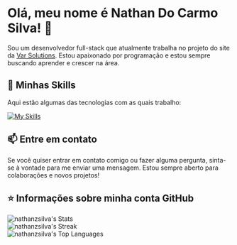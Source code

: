 # Olá, meu nome é Nathan Do Carmo Silva! 👋

Sou um desenvolvedor full-stack que atualmente trabalha no projeto do site da [Var Solutions](https://www.instituto.varsolutions.com.br/). Estou apaixonado por programação e estou sempre buscando aprender e crescer na área.

## 🚀 Minhas Skills

Aqui estão algumas das tecnologias com as quais trabalho:

[![My Skills](https://skillicons.dev/icons?i=html,css,js,git,jquery,react,py,php,cs,java,spring,rabbitmq,redis,mysql,dart,flutter,wordpress,aws)](https://skillicons.dev)

## 📫 Entre em contato

Se você quiser entrar em contato comigo ou fazer alguma pergunta, sinta-se à vontade para me enviar uma mensagem. Estou sempre aberto para colaborações e novos projetos!

## ⭐ Informações sobre minha conta GitHub

![nathanzsilva's Stats](https://github-readme-stats.vercel.app/api?username=nathanzsilva&theme=dracula&show_icons=true&hide_border=true&count_private=true)<br/>
![nathanzsilva's Streak](https://github-readme-streak-stats.herokuapp.com/?user=nathanzsilva&theme=dracula&hide_border=true)<br/>
![nathanzsilva's Top Languages](https://github-readme-stats.vercel.app/api/top-langs/?username=nathanzsilva&theme=dracula&show_icons=true&hide_border=true&layout=compact)
